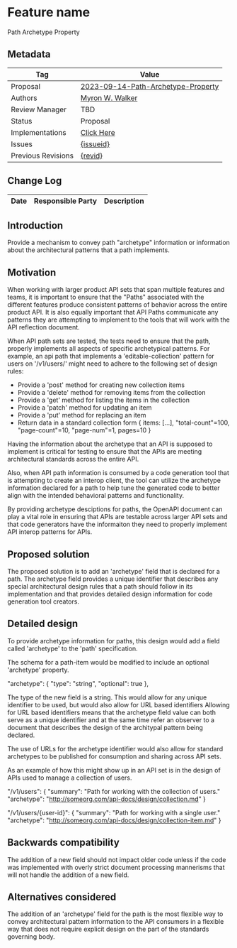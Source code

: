 # Feature name
Path Archetype Property

## Metadata

|Tag |Value |
|---- | ---------------- |
|Proposal |[2023-09-14-Path-Archetype-Property](https://github.com/OAI/OpenAPI-Specification/tree/main/proposals/{2023-09-14-Path-Archetype-Property.md})|
|Authors|[Myron W. Walker](https://github.com/myronww)|
|Review Manager | TBD |
|Status |Proposal|
|Implementations |[Click Here](https://github.com/OAI/OpenAPI-Specification/tree/main/proposals/{YYYY-MM-DD-Short-Name}/implementations.md)|
|Issues |[{issueid}](https://github.com/OAI/OpenAPI-Specification/issues/{IssueId})|
|Previous Revisions |[{revid}](https://github.com/OAI/OpenAPI-Specification/pull/{revid}) |

## Change Log

|Date |Responsible Party |Description |
|---- | ---------------- | ---------- |

## Introduction

Provide a mechanism to convey path "archetype" information or information about the architectural patterns that a path implements.

## Motivation

When working with larger product API sets that span multiple features and teams, it is important to ensure that the "Paths" associated with the different features produce consistent patterns of behavior across the entire product API.  It is also equally important that API Paths communicate any patterns they are attempting to implement to the tools that will work with the API reflection document.

When API path sets are tested, the tests need to ensure that the path, properly implements all aspects of specific archetypical patterns.  For example, an api path that implements a 'editable-collection' pattern for users on '/v1/users/' might need to adhere to the following set of design rules:

* Provide a 'post' method for creating new collection items
* Provide a 'delete' method for removing items from the collection
* Provide a 'get' method for listing the items in the collection
* Provide a 'patch' method for updating an item
* Provide a 'put' method for replacing an item
* Return data in a standard collection form { items: [...], "total-count"=100, "page-count"=10, "page-num"=1, pages=10 }

Having the information about the archetype that an API is supposed to implement is critical for testing to ensure that the APIs are meeting architectural standards across the entire API.

Also, when API path information is consumed by a code generation tool that is attempting to create an interop client, the tool can utilize the archetype information declared for a path to help tune the generated code to better align with the intended behavioral patterns and functionality.

By providing archetype desciptions for paths, the OpenAPI document can play a vital role in ensuring that APIs are testable across larger API sets and that code generators have the informaiton they need to properly implement API interop patterns for APIs.

## Proposed solution

The proposed solution is to add an 'archetype' field that is declared for a path.  The archetype field provides a unique identifier that describes any special architectural design rules that a path should follow in its implementation and that provides detailed design information for code generation tool creators.

## Detailed design

To provide archetype information for paths, this design would add a field called 'archetype' to the 'path' specification.

The schema for a path-item would be modified to include an optional 'archetype' property.

"archetype": {
    "type": "string",
    "optional": true
},

The type of the new field is a string.  This would allow for any unique identifier to be used, but would also allow for URL based identifiers  Allowing for URL based identifiers means that the archetype field value can both serve as a unique identifier and at the same time refer an observer to a document that describes the design of the architypal pattern being declared.

The use of URLs for the archetype identifier would also allow for standard archetypes to be published for consumption and sharing across API sets.

As an example of how this might show up in an API set is in the design of APIs used to manage a collection of users.

"/v1/users": {
    "summary": "Path for working with the collection of users."
    "archetype": "http://someorg.com/api-docs/design/collection.md"
}


"/v1/users/{user-id}": {
    "summary": "Path for working with a single user."
    "archetype": "http://someorg.com/api-docs/design/collection-item.md"
}


## Backwards compatibility

The addition of a new field should not impact older code unless if the code was implemented with overly strict document processing mannerisms that will not handle the addition of a new field.

## Alternatives considered

The addition of an 'archetype' field for the path is the most flexible way to convey architectural pattern information to the API consumers in a flexible way that does not require explicit design on the part of the standards governing body.

